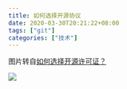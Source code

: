 ```yaml
---
title: 如何选择开源协议
date: 2020-03-30T20:21:22+08:00
tags: ["git"]
categories: ["技术"]
---
```


图片转自[如何选择开源许可证？](https://blog.csdn.net/wadefelix/article/details/6384317)

![](Licence选择.png)

